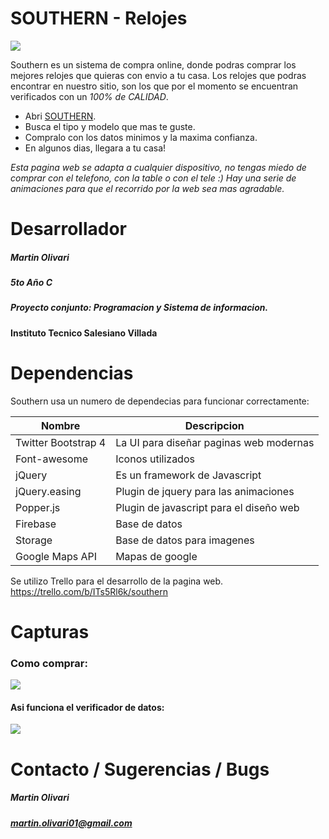 # **SOUTHERN - Relojes**
[![](https://firebasestorage.googleapis.com/v0/b/southern-b4af4.appspot.com/o/logoSouthernMin.png?alt=media&token=fd37304f-20a3-444c-b01e-70766ab440ea)](https://tinchoolivari.github.io/fuckthepolice/)

Southern es un sistema de compra online, donde podras comprar los mejores relojes que quieras con envio a tu casa. Los relojes que podras encontrar en nuestro sitio, son los que por el momento se encuentran verificados con un _100%  de CALIDAD_.

  - Abri [SOUTHERN](https://tinchoolivari.github.io/fuckthepolice/).
  - Busca el tipo y modelo que mas te guste.
  - Compralo con los datos minimos y la maxima confianza.
  - En algunos dias, llegara a tu casa!

_Esta pagina web se adapta a cualquier dispositivo, no tengas miedo de comprar con el telefono, con la table o con el tele :)_
_Hay una serie de animaciones para que el recorrido por la web sea mas agradable._

# Desarrollador

##### **Martin Olivari**
##### **5to Año C**
##### **Proyecto conjunto: Programacion y Sistema de informacion.**
**Instituto Tecnico Salesiano Villada**

# Dependencias
Southern usa un numero de dependecias para funcionar correctamente:

| Nombre | Descripcion |
| ------ | ------ |
| Twitter Bootstrap 4 | La UI para diseñar paginas web modernas |
| Font-awesome | Iconos utilizados |
| jQuery | Es un framework de Javascript  |
| jQuery.easing | Plugin de jquery para las animaciones |
| Popper.js | Plugin de javascript para el diseño web |
| Firebase | Base de datos |
| Storage | Base de datos para imagenes |
| Google Maps API | Mapas de google |

Se utilizo Trello para el desarrollo de la pagina web.
https://trello.com/b/ITs5Rl6k/southern

#  Capturas
### Como comprar:

![](https://firebasestorage.googleapis.com/v0/b/southern-b4af4.appspot.com/o/Southern.gif?alt=media&token=84e4d2ea-407c-44ec-9204-b0806cae2989)

#### Asi funciona el verificador de datos:
![](https://firebasestorage.googleapis.com/v0/b/southern-b4af4.appspot.com/o/SouthernVerificador.gif?alt=media&token=04f28740-036e-4b3d-b7ec-0cd9f2fd04be)

# Contacto / Sugerencias / Bugs

##### **Martin Olivari**
##### **martin.olivari01@gmail.com**
